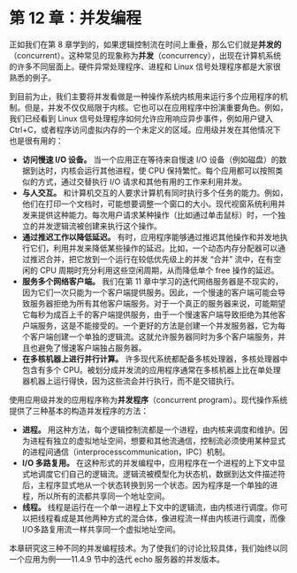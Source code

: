 # 第 12 章：并发编程

正如我们在第 8 章学到的，如果逻辑控制流在时间上重叠，那么它们就是**并发的**（concurrent）。这种常见的现象称为**并发**（concurrency），出现在计算机系统的许多不同层面上。硬件异常处理程序、进程和 Linux 信号处理程序都是大家很熟悉的例子。

到目前为止，我们主要将并发看做是一种操作系统内核用来运行多个应用程序的机制。但是，并发不仅仅局限于内核。它也可以在应用程序中扮演重要角色。例如，我们已经看到 Linux 信号处理程序如何允许应用响应异步事件，例如用户键入 Ctrl+C，或者程序访问虚拟内存的一个未定义的区域。应用级并发在其他情况下也是很有用的：

* **访问慢速 I/O 设备。** 当一个应用正在等待来自慢速 I/O 设备（例如磁盘）的数据到达时，内核会运行其他进程，使 CPU 保持繁忙。每个应用都可以按照类似的方式，通过交替执行 I/O 请求和其他有用的工作来利用并发。
* **与人交互。** 和计算机交互的人要求计算机有同时执行多个任务的能力。例如，他们在打印一个文档时，可能想要调整一个窗口的大小。现代视窗系统利用并发来提供这种能力。每次用户请求某种操作（比如通过单击鼠标）时，一个独立的并发逻辑流被创建来执行这个操作。
* **通过推迟工作以降低延迟。** 有时，应用程序能够通过推迟其他操作和并发地执行它们，利用并发来降低某些操作的延迟。比如，一个动态内存分配器可以通过推迟合并，把它放到一个运行在较低优先级上的并发 “合并” 流中，在有空闲的 CPU 周期时充分利用这些空闲周期，从而降低单个 free 操作的延迟。
* **服务多个网络客户端。** 我们在第 11 章中学习的迭代网络服务器是不现实的，因为它们一次只能为一个客户端提供服务。因此，一个慢速的客户端可能会导致服务器拒绝为所有其他客户端服务。对于一个真正的服务器来说，可能期望它每秒为成百上千的客户端提供服务，由于一个慢速客户端导致拒绝为其他客户端服务，这是不能接受的。一个更好的方法是创建一个并发服务器，它为每个客户端创建一个单独的逻辑流。这就允许服务器同时为多个客户端服务，并且也避免了慢速客户端独占服务器。
* **在多核机器上进行并行计算。** 许多现代系统都配备多核处理器，多核处理器中包含有多个 CPU。被划分成并发流的应用程序通常在多核机器上比在单处理器机器上运行得快，因为这些流会并行执行，而不是交错执行。

使用应用级并发的应用程序称为**并发程序**（concurrent program）。现代操作系统提供了三种基本的构造并发程序的方法：

* **进程。** 用这种方法，每个逻辑控制流都是一个进程，由内核来调度和维护。因为进程有独立的虚拟地址空间，想要和其他流通信，控制流必须使用某种显式的进程间通信（interprocesscommunication，IPC）机制。
* **I/O 多路复用。** 在这种形式的并发编程中，应用程序在一个进程的上下文中显式地调度它们自己的逻辑流。逻辑流被模型化为状态机，数据到达文件描述符后，主程序显式地从一个状态转换到另一个状态。因为程序是一个单独的进程，所以所有的流都共享同一个地址空间。
* **线程。** 线程是运行在一个单一进程上下文中的逻辑流，由内核进行调度。你可以把线程看成是其他两种方式的混合体，像进程流一样由内核进行调度，而像 I/O多路复用流一样共享同一个虚拟地址空间。

本章研究这三种不同的并发编程技术。为了使我们的讨论比较具体，我们始终以同一个应用为例——11.4.9 节中的迭代 echo 服务器的并发版本。

